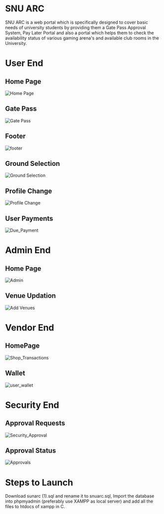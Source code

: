 # SNU ARC
SNU ARC is a web portal which is specifically designed to cover basic needs of university students by providing them a Gate Pass Approval System, Pay Later Portal and also a portal which helps them to check the availability status of various gaming arena's and available club rooms in the University.
# User End

## Home Page
![Home Page](https://user-images.githubusercontent.com/65329637/169684770-d783a69e-4d1a-466d-9c4e-20e884c4f686.png)
## Gate Pass
![Gate Pass](https://user-images.githubusercontent.com/65329637/169684782-e8ff4c04-f3e9-4d05-9c50-4e2fe9b711fd.png)

## Footer
![footer](https://user-images.githubusercontent.com/65329637/169684786-c33f1293-83ea-49b3-b1b5-9b650a915818.png)

## Ground Selection
![Ground Selection](https://user-images.githubusercontent.com/65329637/169684789-23e46aec-3def-4a45-b909-4a13d7e48907.png)

## Profile Change
![Profile Change](https://user-images.githubusercontent.com/65329637/169684797-8676cc84-ac61-4bfd-bf32-a5ca5bc471b2.png)

## User Payments
![Due_Payment](https://user-images.githubusercontent.com/65329637/169685063-f2dbc20c-7fcd-4432-a809-45fdbf701560.png)

# Admin End
## Home Page
![Admin](https://user-images.githubusercontent.com/65329637/169684847-9908eb7d-8cfb-4082-8bc1-45f4afaf83d0.png)

## Venue Updation
![Add Venues](https://user-images.githubusercontent.com/65329637/169684849-af6dca92-9cd1-4ae6-a449-c49650607697.png)

# Vendor End
## HomePage
![Shop_Transactions](https://user-images.githubusercontent.com/65329637/169684877-945f159e-b0e8-45dc-9141-846f2bcba6e2.png)

## Wallet
![user_wallet](https://user-images.githubusercontent.com/65329637/169684882-2363f6f0-9bfc-4627-8cf7-5e68783a9259.png)

# Security End
## Approval Requests
![Security_Approval](https://user-images.githubusercontent.com/65329637/169684900-1a3e80a6-0d20-4630-b7a4-ebd04e2bcc7b.png)

## Approval Status
![Approvals](https://user-images.githubusercontent.com/65329637/169684937-26a30c0c-0f87-42c6-9161-fabbf75253d4.png)

# Steps to Launch
Download sunarc (1).sql and rename it to snuarc.sql, Import the database into phpmyadmin (preferably use XAMPP as local server) and add all the files to htdocs of xampp in C.
